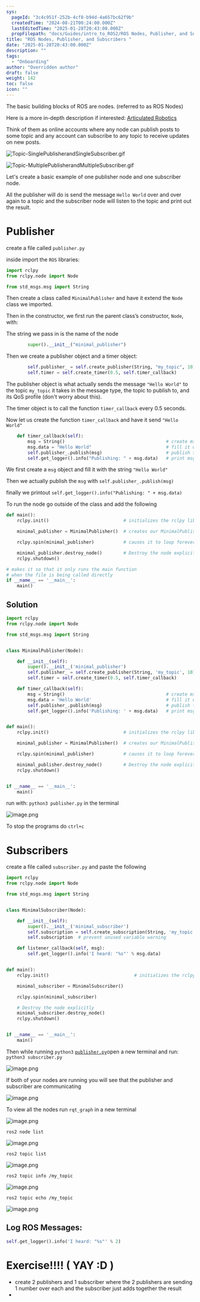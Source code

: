 ```yaml
---
sys:
  pageId: "3c4c951f-252b-4cf8-b94d-4a657bc62f9b"
  createdTime: "2024-08-21T00:24:00.000Z"
  lastEditedTime: "2025-01-28T20:43:00.000Z"
  propFilepath: "docs/Guides/intro_to_ROS2/ROS Nodes, Publisher, and Subscribers .md"
title: "ROS Nodes, Publisher, and Subscribers "
date: "2025-01-28T20:43:00.000Z"
description: ""
tags:
  - "Onboarding"
author: "Overridden author"
draft: false
weight: 142
toc: false
icon: ""
---
```


The basic building blocks of ROS are nodes. (referred to as ROS Nodes)

Here is a more in-depth description if interested: [Articulated Robotics](https://articulatedrobotics.xyz/tutorials/ready-for-ros/ros-overview#2-nodes)

Think of them as online accounts where any node can publish posts to some topic and any account can subscribe to any topic to receive updates on new posts.

![Topic-SinglePublisherandSingleSubscriber.gif](https://docs.ros.org/en/humble/_images/Topic-SinglePublisherandSingleSubscriber.gif)

![Topic-MultiplePublisherandMultipleSubscriber.gif](https://docs.ros.org/en/humble/_images/Topic-MultiplePublisherandMultipleSubscriber.gif)

Let's create a basic example of one publisher node and one subscriber node.

All the publisher will do is send the message `Hello World` over and over again to a topic and the subscriber node will listen to the topic and print out the result.

# Publisher

create a file called `publisher.py` 

inside import the `ROS` libraries:

```python
import rclpy
from rclpy.node import Node

from std_msgs.msg import String
```

Then create a class called `MinimalPublisher` and have it extend the `Node` class we imported.

Then in the constructor, we first run the parent class’s constructor, `Node`, with:

The string we pass in is the name of the node

```python
        super().__init__("minimal_publisher")
```

Then we create a publisher object and a timer object:

```python
        self.publisher_ = self.create_publisher(String, "my_topic", 10)
        self.timer = self.create_timer(0.5, self.timer_callback)
```

The publisher object is what actually sends the message `"Hello World"` to the topic `my_topic` it takes in the message type, the topic to publish to, and its QoS profile (don't worry about this).

The timer object is to call the function `timer_callback` every 0.5 seconds.

Now let us create the function `timer_callback` and have it send `"Hello World"`

```python
    def timer_callback(self):
        msg = String()                                      # create msg object
        msg.data = "Hello World"                            # fill it with data
        self.publisher_.publish(msg)                        # publish the message
        self.get_logger().info("Publishing: " + msg.data)   # print msg
```

We first create a `msg` object and fill it with the string `"Hello World"`

Then we actually publish the `msg` with `self.publisher_.publish(msg)`

finally we printout `self.get_logger().info("Publishing: " + msg.data)`

To run the node go outside of the class and add the following

```python
def main():
    rclpy.init()                            # initializes the rclpy library

    minimal_publisher = MinimalPublisher()  # creates our MinimalPublisher object

    rclpy.spin(minimal_publisher)           # causes it to loop forever

    minimal_publisher.destroy_node()        # Destroy the node explicitly
    rclpy.shutdown()

# makes it so that it only runs the main function
# when the file is being called directly
if __name__ == '__main__': 
    main()
```

## Solution

```python
import rclpy
from rclpy.node import Node

from std_msgs.msg import String


class MinimalPublisher(Node):

    def __init__(self):
        super().__init__('minimal_publisher')
        self.publisher_ = self.create_publisher(String, 'my_topic', 10)
        self.timer = self.create_timer(0.5, self.timer_callback)

    def timer_callback(self):
        msg = String()                                      # create msg object
        msg.data = 'Hello World'                            # fill it with data
        self.publisher_.publish(msg)                        # publish the message
        self.get_logger().info('Publishing: ' + msg.data)   # print msg


def main():
    rclpy.init()                            # initializes the rclpy library

    minimal_publisher = MinimalPublisher()  # creates our MinimalPublisher object

    rclpy.spin(minimal_publisher)           # causes it to loop forever

    minimal_publisher.destroy_node()        # Destroy the node explicitly
    rclpy.shutdown()


if __name__ == '__main__':
    main()
```

run with: `python3 publisher.py` in the terminal

![image.png](https://prod-files-secure.s3.us-west-2.amazonaws.com/d518164a-d88e-44d1-a4ee-3adb3bd8bce0/9214accb-ad5b-44f1-a31c-b3167c59138b/image.png?X-Amz-Algorithm=AWS4-HMAC-SHA256&X-Amz-Content-Sha256=UNSIGNED-PAYLOAD&X-Amz-Credential=ASIAZI2LB466TMBBR7N6%2F20250308%2Fus-west-2%2Fs3%2Faws4_request&X-Amz-Date=20250308T121015Z&X-Amz-Expires=3600&X-Amz-Security-Token=IQoJb3JpZ2luX2VjEBMaCXVzLXdlc3QtMiJHMEUCIE36M56WWTp%2Fvo8bFIy%2BrVkNu3BPYMoIZHjEbYDZlf65AiEAvUqtHX5G6f2TBjsq45nlxRMRIb41CForEpMfGhhOAEkq%2FwMIXBAAGgw2Mzc0MjMxODM4MDUiDPztF4k6OPepvyGqrircA2wNjpRIoXZSTeO%2FbWzRHqg591OneYz2j2GKEZ1nak1nScvQbZu7jAUPRT3Kc1hO05JGmPLatoqk8urezTcykMH5hFd3zlze2c8Xpe0GtQ8aU%2F8b0nWKnvBDo3xQ%2BV%2FBBC14ohsblT3lo2eWp%2FH65aRMM8n9VSqvA36pwc7YVAwJkQJl0HusPy3Q9OF%2FWW70rqjkrI5t2gndem%2FMIiQakynIiQz4cVyg3lPgztwrcwlWGh%2FRKR21VB3PR6qFBIzKtNrNW2drHjSJmaJtjeZjbfTvT7Es0Jpy%2FZ%2B9vi5ok2fSYJWNKFDq0AmSQryih8BVdef6PlTzY%2BQpNgUMsM2tOhUX1iL%2BljoCOz9U4pKRXBW1g1Xd1jn3q3vWS%2FdPzBuGzuc8DHNEgbnRbstZXIhl1hHmBatlNeyEsDedfCzZcKBXVjUM9nJUfW1r2YH9t9bNZwFye0HdRMgRBAZ1171Xq4zeVVopPn7APk53uYlB8bModi%2BQiaC2oiBRtDu%2F9SDM9v9xkHpcXR%2Fi%2F7VSoJUo87R1O8y%2BHXk9avI83hS%2BlQ1AUjiTTPf6XdzpRBJGZEYgBuHgk%2FrXpi7qy%2BEjGDR71HYVgH1Mt2bYa3t2fj76A%2Bcu51nyBB5qvvn45BloMOG4sL4GOqUBt9P1LVhUKLg9hAXQ9ENfuL1Q5Rz1%2Fe5zueqx1yGtrZLm3E16LL0vEBpf2X5Wa%2BZMmpbaD%2FF1EtxySh4EyaTa6kP7of6Ev5X3jcPQjx5gPs0z48ryu0J0BymMjjHPBrO63Ip81Nk8bPOe6BJybWUKenDNtW7aGpePJvj3CgS%2FnJMHZoKaXhy0N%2FKrK6YUTRDfn46JnBT8gw8tmh9lrHTsM3T1nkbH&X-Amz-Signature=5cfe86704441e4e66adf0085fd8816ab1d96d8d94da60f524e3e9959c35260bb&X-Amz-SignedHeaders=host&x-id=GetObject)

To stop the programs do `ctrl+c`

# Subscribers

create a file called `subscriber.py` and paste the following

```python
import rclpy
from rclpy.node import Node

from std_msgs.msg import String


class MinimalSubscriber(Node):

    def __init__(self):
        super().__init__('minimal_subscriber')
        self.subscription = self.create_subscription(String, 'my_topic', self.listener_callback, 10)
        self.subscription  # prevent unused variable warning

    def listener_callback(self, msg):
        self.get_logger().info('I heard: "%s"' % msg.data)


def main():
    rclpy.init()                                # initializes the rclpy library

    minimal_subscriber = MinimalSubscriber()

    rclpy.spin(minimal_subscriber)

    # Destroy the node explicitly
    minimal_subscriber.destroy_node()
    rclpy.shutdown()


if __name__ == '__main__':
    main()
```

Then while running `python3` [`publisher.py`](http://publisher.py/)open a new terminal and run: `python3 subscriber.py` 

![image.png](https://prod-files-secure.s3.us-west-2.amazonaws.com/d518164a-d88e-44d1-a4ee-3adb3bd8bce0/611fccf2-c738-4dbd-94e9-98f209092866/image.png?X-Amz-Algorithm=AWS4-HMAC-SHA256&X-Amz-Content-Sha256=UNSIGNED-PAYLOAD&X-Amz-Credential=ASIAZI2LB466TMBBR7N6%2F20250308%2Fus-west-2%2Fs3%2Faws4_request&X-Amz-Date=20250308T121015Z&X-Amz-Expires=3600&X-Amz-Security-Token=IQoJb3JpZ2luX2VjEBMaCXVzLXdlc3QtMiJHMEUCIE36M56WWTp%2Fvo8bFIy%2BrVkNu3BPYMoIZHjEbYDZlf65AiEAvUqtHX5G6f2TBjsq45nlxRMRIb41CForEpMfGhhOAEkq%2FwMIXBAAGgw2Mzc0MjMxODM4MDUiDPztF4k6OPepvyGqrircA2wNjpRIoXZSTeO%2FbWzRHqg591OneYz2j2GKEZ1nak1nScvQbZu7jAUPRT3Kc1hO05JGmPLatoqk8urezTcykMH5hFd3zlze2c8Xpe0GtQ8aU%2F8b0nWKnvBDo3xQ%2BV%2FBBC14ohsblT3lo2eWp%2FH65aRMM8n9VSqvA36pwc7YVAwJkQJl0HusPy3Q9OF%2FWW70rqjkrI5t2gndem%2FMIiQakynIiQz4cVyg3lPgztwrcwlWGh%2FRKR21VB3PR6qFBIzKtNrNW2drHjSJmaJtjeZjbfTvT7Es0Jpy%2FZ%2B9vi5ok2fSYJWNKFDq0AmSQryih8BVdef6PlTzY%2BQpNgUMsM2tOhUX1iL%2BljoCOz9U4pKRXBW1g1Xd1jn3q3vWS%2FdPzBuGzuc8DHNEgbnRbstZXIhl1hHmBatlNeyEsDedfCzZcKBXVjUM9nJUfW1r2YH9t9bNZwFye0HdRMgRBAZ1171Xq4zeVVopPn7APk53uYlB8bModi%2BQiaC2oiBRtDu%2F9SDM9v9xkHpcXR%2Fi%2F7VSoJUo87R1O8y%2BHXk9avI83hS%2BlQ1AUjiTTPf6XdzpRBJGZEYgBuHgk%2FrXpi7qy%2BEjGDR71HYVgH1Mt2bYa3t2fj76A%2Bcu51nyBB5qvvn45BloMOG4sL4GOqUBt9P1LVhUKLg9hAXQ9ENfuL1Q5Rz1%2Fe5zueqx1yGtrZLm3E16LL0vEBpf2X5Wa%2BZMmpbaD%2FF1EtxySh4EyaTa6kP7of6Ev5X3jcPQjx5gPs0z48ryu0J0BymMjjHPBrO63Ip81Nk8bPOe6BJybWUKenDNtW7aGpePJvj3CgS%2FnJMHZoKaXhy0N%2FKrK6YUTRDfn46JnBT8gw8tmh9lrHTsM3T1nkbH&X-Amz-Signature=e1dafcb0b73e41e3387b17cdc02362a6d9f13e4e6ccc40430d8aeb0f05ed0c97&X-Amz-SignedHeaders=host&x-id=GetObject)

If both of your nodes are running you will see that the publisher and subscriber are communicating

![image.png](https://prod-files-secure.s3.us-west-2.amazonaws.com/d518164a-d88e-44d1-a4ee-3adb3bd8bce0/eea428b5-1cf0-43bb-a30b-81cbaf6c5c78/image.png?X-Amz-Algorithm=AWS4-HMAC-SHA256&X-Amz-Content-Sha256=UNSIGNED-PAYLOAD&X-Amz-Credential=ASIAZI2LB466TMBBR7N6%2F20250308%2Fus-west-2%2Fs3%2Faws4_request&X-Amz-Date=20250308T121015Z&X-Amz-Expires=3600&X-Amz-Security-Token=IQoJb3JpZ2luX2VjEBMaCXVzLXdlc3QtMiJHMEUCIE36M56WWTp%2Fvo8bFIy%2BrVkNu3BPYMoIZHjEbYDZlf65AiEAvUqtHX5G6f2TBjsq45nlxRMRIb41CForEpMfGhhOAEkq%2FwMIXBAAGgw2Mzc0MjMxODM4MDUiDPztF4k6OPepvyGqrircA2wNjpRIoXZSTeO%2FbWzRHqg591OneYz2j2GKEZ1nak1nScvQbZu7jAUPRT3Kc1hO05JGmPLatoqk8urezTcykMH5hFd3zlze2c8Xpe0GtQ8aU%2F8b0nWKnvBDo3xQ%2BV%2FBBC14ohsblT3lo2eWp%2FH65aRMM8n9VSqvA36pwc7YVAwJkQJl0HusPy3Q9OF%2FWW70rqjkrI5t2gndem%2FMIiQakynIiQz4cVyg3lPgztwrcwlWGh%2FRKR21VB3PR6qFBIzKtNrNW2drHjSJmaJtjeZjbfTvT7Es0Jpy%2FZ%2B9vi5ok2fSYJWNKFDq0AmSQryih8BVdef6PlTzY%2BQpNgUMsM2tOhUX1iL%2BljoCOz9U4pKRXBW1g1Xd1jn3q3vWS%2FdPzBuGzuc8DHNEgbnRbstZXIhl1hHmBatlNeyEsDedfCzZcKBXVjUM9nJUfW1r2YH9t9bNZwFye0HdRMgRBAZ1171Xq4zeVVopPn7APk53uYlB8bModi%2BQiaC2oiBRtDu%2F9SDM9v9xkHpcXR%2Fi%2F7VSoJUo87R1O8y%2BHXk9avI83hS%2BlQ1AUjiTTPf6XdzpRBJGZEYgBuHgk%2FrXpi7qy%2BEjGDR71HYVgH1Mt2bYa3t2fj76A%2Bcu51nyBB5qvvn45BloMOG4sL4GOqUBt9P1LVhUKLg9hAXQ9ENfuL1Q5Rz1%2Fe5zueqx1yGtrZLm3E16LL0vEBpf2X5Wa%2BZMmpbaD%2FF1EtxySh4EyaTa6kP7of6Ev5X3jcPQjx5gPs0z48ryu0J0BymMjjHPBrO63Ip81Nk8bPOe6BJybWUKenDNtW7aGpePJvj3CgS%2FnJMHZoKaXhy0N%2FKrK6YUTRDfn46JnBT8gw8tmh9lrHTsM3T1nkbH&X-Amz-Signature=d1e24fa38e52ffbc946c223ad4130216ccbb77c9d8f624e33eada23677f97321&X-Amz-SignedHeaders=host&x-id=GetObject)

To view all the nodes run `rqt_graph` in a new terminal

![image.png](https://prod-files-secure.s3.us-west-2.amazonaws.com/d518164a-d88e-44d1-a4ee-3adb3bd8bce0/1d98e964-4318-4d62-b5c4-8c8f78368598/image.png?X-Amz-Algorithm=AWS4-HMAC-SHA256&X-Amz-Content-Sha256=UNSIGNED-PAYLOAD&X-Amz-Credential=ASIAZI2LB466TMBBR7N6%2F20250308%2Fus-west-2%2Fs3%2Faws4_request&X-Amz-Date=20250308T121015Z&X-Amz-Expires=3600&X-Amz-Security-Token=IQoJb3JpZ2luX2VjEBMaCXVzLXdlc3QtMiJHMEUCIE36M56WWTp%2Fvo8bFIy%2BrVkNu3BPYMoIZHjEbYDZlf65AiEAvUqtHX5G6f2TBjsq45nlxRMRIb41CForEpMfGhhOAEkq%2FwMIXBAAGgw2Mzc0MjMxODM4MDUiDPztF4k6OPepvyGqrircA2wNjpRIoXZSTeO%2FbWzRHqg591OneYz2j2GKEZ1nak1nScvQbZu7jAUPRT3Kc1hO05JGmPLatoqk8urezTcykMH5hFd3zlze2c8Xpe0GtQ8aU%2F8b0nWKnvBDo3xQ%2BV%2FBBC14ohsblT3lo2eWp%2FH65aRMM8n9VSqvA36pwc7YVAwJkQJl0HusPy3Q9OF%2FWW70rqjkrI5t2gndem%2FMIiQakynIiQz4cVyg3lPgztwrcwlWGh%2FRKR21VB3PR6qFBIzKtNrNW2drHjSJmaJtjeZjbfTvT7Es0Jpy%2FZ%2B9vi5ok2fSYJWNKFDq0AmSQryih8BVdef6PlTzY%2BQpNgUMsM2tOhUX1iL%2BljoCOz9U4pKRXBW1g1Xd1jn3q3vWS%2FdPzBuGzuc8DHNEgbnRbstZXIhl1hHmBatlNeyEsDedfCzZcKBXVjUM9nJUfW1r2YH9t9bNZwFye0HdRMgRBAZ1171Xq4zeVVopPn7APk53uYlB8bModi%2BQiaC2oiBRtDu%2F9SDM9v9xkHpcXR%2Fi%2F7VSoJUo87R1O8y%2BHXk9avI83hS%2BlQ1AUjiTTPf6XdzpRBJGZEYgBuHgk%2FrXpi7qy%2BEjGDR71HYVgH1Mt2bYa3t2fj76A%2Bcu51nyBB5qvvn45BloMOG4sL4GOqUBt9P1LVhUKLg9hAXQ9ENfuL1Q5Rz1%2Fe5zueqx1yGtrZLm3E16LL0vEBpf2X5Wa%2BZMmpbaD%2FF1EtxySh4EyaTa6kP7of6Ev5X3jcPQjx5gPs0z48ryu0J0BymMjjHPBrO63Ip81Nk8bPOe6BJybWUKenDNtW7aGpePJvj3CgS%2FnJMHZoKaXhy0N%2FKrK6YUTRDfn46JnBT8gw8tmh9lrHTsM3T1nkbH&X-Amz-Signature=98796dd0b746a93687b63f5f2ec12705f8d44283e7bbac65d8cd1d5bf308237e&X-Amz-SignedHeaders=host&x-id=GetObject)

`ros2 node list`

![image.png](https://prod-files-secure.s3.us-west-2.amazonaws.com/d518164a-d88e-44d1-a4ee-3adb3bd8bce0/680ac8cf-e6d9-4164-9ece-5b9a6fccffee/image.png?X-Amz-Algorithm=AWS4-HMAC-SHA256&X-Amz-Content-Sha256=UNSIGNED-PAYLOAD&X-Amz-Credential=ASIAZI2LB466TMBBR7N6%2F20250308%2Fus-west-2%2Fs3%2Faws4_request&X-Amz-Date=20250308T121015Z&X-Amz-Expires=3600&X-Amz-Security-Token=IQoJb3JpZ2luX2VjEBMaCXVzLXdlc3QtMiJHMEUCIE36M56WWTp%2Fvo8bFIy%2BrVkNu3BPYMoIZHjEbYDZlf65AiEAvUqtHX5G6f2TBjsq45nlxRMRIb41CForEpMfGhhOAEkq%2FwMIXBAAGgw2Mzc0MjMxODM4MDUiDPztF4k6OPepvyGqrircA2wNjpRIoXZSTeO%2FbWzRHqg591OneYz2j2GKEZ1nak1nScvQbZu7jAUPRT3Kc1hO05JGmPLatoqk8urezTcykMH5hFd3zlze2c8Xpe0GtQ8aU%2F8b0nWKnvBDo3xQ%2BV%2FBBC14ohsblT3lo2eWp%2FH65aRMM8n9VSqvA36pwc7YVAwJkQJl0HusPy3Q9OF%2FWW70rqjkrI5t2gndem%2FMIiQakynIiQz4cVyg3lPgztwrcwlWGh%2FRKR21VB3PR6qFBIzKtNrNW2drHjSJmaJtjeZjbfTvT7Es0Jpy%2FZ%2B9vi5ok2fSYJWNKFDq0AmSQryih8BVdef6PlTzY%2BQpNgUMsM2tOhUX1iL%2BljoCOz9U4pKRXBW1g1Xd1jn3q3vWS%2FdPzBuGzuc8DHNEgbnRbstZXIhl1hHmBatlNeyEsDedfCzZcKBXVjUM9nJUfW1r2YH9t9bNZwFye0HdRMgRBAZ1171Xq4zeVVopPn7APk53uYlB8bModi%2BQiaC2oiBRtDu%2F9SDM9v9xkHpcXR%2Fi%2F7VSoJUo87R1O8y%2BHXk9avI83hS%2BlQ1AUjiTTPf6XdzpRBJGZEYgBuHgk%2FrXpi7qy%2BEjGDR71HYVgH1Mt2bYa3t2fj76A%2Bcu51nyBB5qvvn45BloMOG4sL4GOqUBt9P1LVhUKLg9hAXQ9ENfuL1Q5Rz1%2Fe5zueqx1yGtrZLm3E16LL0vEBpf2X5Wa%2BZMmpbaD%2FF1EtxySh4EyaTa6kP7of6Ev5X3jcPQjx5gPs0z48ryu0J0BymMjjHPBrO63Ip81Nk8bPOe6BJybWUKenDNtW7aGpePJvj3CgS%2FnJMHZoKaXhy0N%2FKrK6YUTRDfn46JnBT8gw8tmh9lrHTsM3T1nkbH&X-Amz-Signature=ae0f9a21bbdff837addd0aa3d75783e4e01eafae9bf6cc7bc408c26867be93e9&X-Amz-SignedHeaders=host&x-id=GetObject)

`ros2 topic list`

![image.png](https://prod-files-secure.s3.us-west-2.amazonaws.com/d518164a-d88e-44d1-a4ee-3adb3bd8bce0/eee2ebe1-27ef-4a4a-96fb-2ca54126fb29/image.png?X-Amz-Algorithm=AWS4-HMAC-SHA256&X-Amz-Content-Sha256=UNSIGNED-PAYLOAD&X-Amz-Credential=ASIAZI2LB466TMBBR7N6%2F20250308%2Fus-west-2%2Fs3%2Faws4_request&X-Amz-Date=20250308T121015Z&X-Amz-Expires=3600&X-Amz-Security-Token=IQoJb3JpZ2luX2VjEBMaCXVzLXdlc3QtMiJHMEUCIE36M56WWTp%2Fvo8bFIy%2BrVkNu3BPYMoIZHjEbYDZlf65AiEAvUqtHX5G6f2TBjsq45nlxRMRIb41CForEpMfGhhOAEkq%2FwMIXBAAGgw2Mzc0MjMxODM4MDUiDPztF4k6OPepvyGqrircA2wNjpRIoXZSTeO%2FbWzRHqg591OneYz2j2GKEZ1nak1nScvQbZu7jAUPRT3Kc1hO05JGmPLatoqk8urezTcykMH5hFd3zlze2c8Xpe0GtQ8aU%2F8b0nWKnvBDo3xQ%2BV%2FBBC14ohsblT3lo2eWp%2FH65aRMM8n9VSqvA36pwc7YVAwJkQJl0HusPy3Q9OF%2FWW70rqjkrI5t2gndem%2FMIiQakynIiQz4cVyg3lPgztwrcwlWGh%2FRKR21VB3PR6qFBIzKtNrNW2drHjSJmaJtjeZjbfTvT7Es0Jpy%2FZ%2B9vi5ok2fSYJWNKFDq0AmSQryih8BVdef6PlTzY%2BQpNgUMsM2tOhUX1iL%2BljoCOz9U4pKRXBW1g1Xd1jn3q3vWS%2FdPzBuGzuc8DHNEgbnRbstZXIhl1hHmBatlNeyEsDedfCzZcKBXVjUM9nJUfW1r2YH9t9bNZwFye0HdRMgRBAZ1171Xq4zeVVopPn7APk53uYlB8bModi%2BQiaC2oiBRtDu%2F9SDM9v9xkHpcXR%2Fi%2F7VSoJUo87R1O8y%2BHXk9avI83hS%2BlQ1AUjiTTPf6XdzpRBJGZEYgBuHgk%2FrXpi7qy%2BEjGDR71HYVgH1Mt2bYa3t2fj76A%2Bcu51nyBB5qvvn45BloMOG4sL4GOqUBt9P1LVhUKLg9hAXQ9ENfuL1Q5Rz1%2Fe5zueqx1yGtrZLm3E16LL0vEBpf2X5Wa%2BZMmpbaD%2FF1EtxySh4EyaTa6kP7of6Ev5X3jcPQjx5gPs0z48ryu0J0BymMjjHPBrO63Ip81Nk8bPOe6BJybWUKenDNtW7aGpePJvj3CgS%2FnJMHZoKaXhy0N%2FKrK6YUTRDfn46JnBT8gw8tmh9lrHTsM3T1nkbH&X-Amz-Signature=450209bdf1cd3c890f432812fcee091fba4b34dc8b4b12696bc3f169dd1592d8&X-Amz-SignedHeaders=host&x-id=GetObject)

`ros2 topic info /my_topic`

![image.png](https://prod-files-secure.s3.us-west-2.amazonaws.com/d518164a-d88e-44d1-a4ee-3adb3bd8bce0/6288ef12-cb9e-406f-b9eb-65feed3a9011/image.png?X-Amz-Algorithm=AWS4-HMAC-SHA256&X-Amz-Content-Sha256=UNSIGNED-PAYLOAD&X-Amz-Credential=ASIAZI2LB466TMBBR7N6%2F20250308%2Fus-west-2%2Fs3%2Faws4_request&X-Amz-Date=20250308T121015Z&X-Amz-Expires=3600&X-Amz-Security-Token=IQoJb3JpZ2luX2VjEBMaCXVzLXdlc3QtMiJHMEUCIE36M56WWTp%2Fvo8bFIy%2BrVkNu3BPYMoIZHjEbYDZlf65AiEAvUqtHX5G6f2TBjsq45nlxRMRIb41CForEpMfGhhOAEkq%2FwMIXBAAGgw2Mzc0MjMxODM4MDUiDPztF4k6OPepvyGqrircA2wNjpRIoXZSTeO%2FbWzRHqg591OneYz2j2GKEZ1nak1nScvQbZu7jAUPRT3Kc1hO05JGmPLatoqk8urezTcykMH5hFd3zlze2c8Xpe0GtQ8aU%2F8b0nWKnvBDo3xQ%2BV%2FBBC14ohsblT3lo2eWp%2FH65aRMM8n9VSqvA36pwc7YVAwJkQJl0HusPy3Q9OF%2FWW70rqjkrI5t2gndem%2FMIiQakynIiQz4cVyg3lPgztwrcwlWGh%2FRKR21VB3PR6qFBIzKtNrNW2drHjSJmaJtjeZjbfTvT7Es0Jpy%2FZ%2B9vi5ok2fSYJWNKFDq0AmSQryih8BVdef6PlTzY%2BQpNgUMsM2tOhUX1iL%2BljoCOz9U4pKRXBW1g1Xd1jn3q3vWS%2FdPzBuGzuc8DHNEgbnRbstZXIhl1hHmBatlNeyEsDedfCzZcKBXVjUM9nJUfW1r2YH9t9bNZwFye0HdRMgRBAZ1171Xq4zeVVopPn7APk53uYlB8bModi%2BQiaC2oiBRtDu%2F9SDM9v9xkHpcXR%2Fi%2F7VSoJUo87R1O8y%2BHXk9avI83hS%2BlQ1AUjiTTPf6XdzpRBJGZEYgBuHgk%2FrXpi7qy%2BEjGDR71HYVgH1Mt2bYa3t2fj76A%2Bcu51nyBB5qvvn45BloMOG4sL4GOqUBt9P1LVhUKLg9hAXQ9ENfuL1Q5Rz1%2Fe5zueqx1yGtrZLm3E16LL0vEBpf2X5Wa%2BZMmpbaD%2FF1EtxySh4EyaTa6kP7of6Ev5X3jcPQjx5gPs0z48ryu0J0BymMjjHPBrO63Ip81Nk8bPOe6BJybWUKenDNtW7aGpePJvj3CgS%2FnJMHZoKaXhy0N%2FKrK6YUTRDfn46JnBT8gw8tmh9lrHTsM3T1nkbH&X-Amz-Signature=450fb3046ae268d90362e97e9349a8ed46d22a38692f78c185cb0cc02716d1e3&X-Amz-SignedHeaders=host&x-id=GetObject)

`ros2 topic echo /my_topic`

![image.png](https://prod-files-secure.s3.us-west-2.amazonaws.com/d518164a-d88e-44d1-a4ee-3adb3bd8bce0/0a6fcb4d-422d-4a6c-a803-749ef4adf2c6/image.png?X-Amz-Algorithm=AWS4-HMAC-SHA256&X-Amz-Content-Sha256=UNSIGNED-PAYLOAD&X-Amz-Credential=ASIAZI2LB466TMBBR7N6%2F20250308%2Fus-west-2%2Fs3%2Faws4_request&X-Amz-Date=20250308T121015Z&X-Amz-Expires=3600&X-Amz-Security-Token=IQoJb3JpZ2luX2VjEBMaCXVzLXdlc3QtMiJHMEUCIE36M56WWTp%2Fvo8bFIy%2BrVkNu3BPYMoIZHjEbYDZlf65AiEAvUqtHX5G6f2TBjsq45nlxRMRIb41CForEpMfGhhOAEkq%2FwMIXBAAGgw2Mzc0MjMxODM4MDUiDPztF4k6OPepvyGqrircA2wNjpRIoXZSTeO%2FbWzRHqg591OneYz2j2GKEZ1nak1nScvQbZu7jAUPRT3Kc1hO05JGmPLatoqk8urezTcykMH5hFd3zlze2c8Xpe0GtQ8aU%2F8b0nWKnvBDo3xQ%2BV%2FBBC14ohsblT3lo2eWp%2FH65aRMM8n9VSqvA36pwc7YVAwJkQJl0HusPy3Q9OF%2FWW70rqjkrI5t2gndem%2FMIiQakynIiQz4cVyg3lPgztwrcwlWGh%2FRKR21VB3PR6qFBIzKtNrNW2drHjSJmaJtjeZjbfTvT7Es0Jpy%2FZ%2B9vi5ok2fSYJWNKFDq0AmSQryih8BVdef6PlTzY%2BQpNgUMsM2tOhUX1iL%2BljoCOz9U4pKRXBW1g1Xd1jn3q3vWS%2FdPzBuGzuc8DHNEgbnRbstZXIhl1hHmBatlNeyEsDedfCzZcKBXVjUM9nJUfW1r2YH9t9bNZwFye0HdRMgRBAZ1171Xq4zeVVopPn7APk53uYlB8bModi%2BQiaC2oiBRtDu%2F9SDM9v9xkHpcXR%2Fi%2F7VSoJUo87R1O8y%2BHXk9avI83hS%2BlQ1AUjiTTPf6XdzpRBJGZEYgBuHgk%2FrXpi7qy%2BEjGDR71HYVgH1Mt2bYa3t2fj76A%2Bcu51nyBB5qvvn45BloMOG4sL4GOqUBt9P1LVhUKLg9hAXQ9ENfuL1Q5Rz1%2Fe5zueqx1yGtrZLm3E16LL0vEBpf2X5Wa%2BZMmpbaD%2FF1EtxySh4EyaTa6kP7of6Ev5X3jcPQjx5gPs0z48ryu0J0BymMjjHPBrO63Ip81Nk8bPOe6BJybWUKenDNtW7aGpePJvj3CgS%2FnJMHZoKaXhy0N%2FKrK6YUTRDfn46JnBT8gw8tmh9lrHTsM3T1nkbH&X-Amz-Signature=6bf5a632875f673bd8589505e7115b40174e63e4ce8e02ddb1902873256c782b&X-Amz-SignedHeaders=host&x-id=GetObject)

## Log ROS Messages:

```python
self.get_logger().info('I heard: "%s"' % 2)
```

# Exercise!!!! ( YAY :D )

- create 2 publishers and 1 subscriber where the 2 publishers are sending 1 number over each and the subscriber just adds together the result
- 
